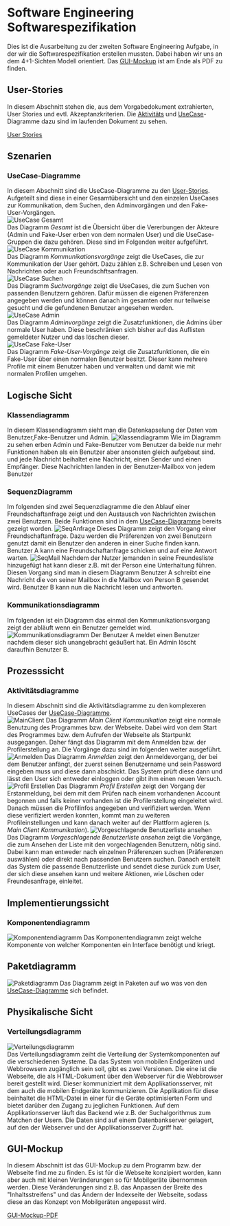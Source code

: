 # Software Engineering Softwarespezifikation

Dies ist die Ausarbeitung zu der zweiten Software Engineering Aufgabe, in der wir die Softwarespezifikation erstellen mussten. Dabei haben wir uns an dem 4+1-Sichten Modell orientiert.
Das [GUI-Mockup](#GUI-Mockup) ist am Ende als PDF zu finden.

## User-Stories

In diesem Abschnitt stehen die, aus dem Vorgabedokument extrahierten, User Stories und evtl. Akzeptanzkriterien.
Die [Aktivitäts](#Aktivitätsdiagramme) und [UseCase](#UseCase-Diagramme)-Diagramme dazu sind im laufenden Dokument zu sehen.

[User Stories](UserStories.md ':include')

## Szenarien

### UseCase-Diagramme
In diesem Abschnitt sind die UseCase-Diagramme zu den [User-Stories](#User-Stories). Aufgeteilt sind diese in einer Gesamtübersicht und den einzelen UseCases zur Kommunikation, dem Suchen, den Adminvorgängen und den Fake-User-Vorgängen.  
![UseCase Gesamt](https://agrellmann.github.io/SE-Softwarespezifikation/Diagramme/UseCaseFindMe/UseCaseGesamt.svg)  
Das Diagramm _Gesamt_ ist die Übersicht über die Vererbungen der Akteure (Admin und Fake-User erben von dem normalen User) und die UseCase-Gruppen die dazu gehören. Diese sind im Folgenden weiter aufgeführt.  
![UseCase Kommunikation](https://agrellmann.github.io/SE-Softwarespezifikation/Diagramme/UseCaseFindMe/UseCaseKommunikation.svg)  
Das Diagramm _Kommunikationsvorgänge_ zeigt die UseCases, die zur Kommunikation der User gehört. Dazu zählen z.B. Schreiben und Lesen von Nachrichten oder auch Freundschftsanfragen.  
![UseCase Suchen](https://agrellmann.github.io/SE-Softwarespezifikation/Diagramme/UseCaseFindMe/UseCaseSuchen.svg)  
Das Diagramm _Suchvorgänge_ zeigt die UseCases, die zum Suchen von passenden Benutzern gehören. Dafür müssen die eigenen Präferenzen angegeben werden und können danach im gesamten oder nur teilweise gesucht und die gefundenen Benutzer angesehen werden.  
![UseCase Admin](https://agrellmann.github.io/SE-Softwarespezifikation/Diagramme/UseCaseFindMe/UseCaseAdmin.svg)  
Das Diagramm _Adminvorgänge_ zeigt die Zusatzfunktionen, die Admins über normale User haben. Diese beschränken sich bisher auf das Auflisten gemeldeter Nutzer und das löschen dieser.  
![UseCase Fake-User](https://agrellmann.github.io/SE-Softwarespezifikation/Diagramme/UseCaseFindMe/UseCaseFake-User.svg)  
Das Diagramm _Fake-User-Vorgänge_ zeigt die Zusatzfunktionen, die ein Fake-User über einen normalen Benutzer besitzt. Dieser kann mehrere Profile mit einem Benutzer haben und verwalten und damit wie mit normalen Profilen umgehen.

## Logische Sicht

### Klassendiagramm
In diesem Klassendiagramm sieht man die Datenkapselung der Daten vom Benutzer,Fake-Benutzer und Admin. 
![Klassendiagramm](https://agrellmann.github.io/SE-Softwarespezifikation/Diagramme/KlassenDiagrammFindMe.svg)
Wie im Diagramm zu sehen erben Admin und Fake-Benutzer vom Benutzer da beide nur mehr Funktionen haben als ein Benutzer aber ansonsten gleich aufgebaut sind. und jede Nachricht beihaltet eine Nachricht, einen Sender und einen Empfänger. Diese Nachrichten landen in der Benutzer-Mailbox von jedem Benutzer

### SequenzDiagramm
Im folgenden sind zwei Sequenzdiagramme die den Ablauf einer Freundschaftanfrage zeigt und den Austausch von Nachrichten zwischen zwei Benutzern. Beide Funktionen sind in dem [UseCase-Diagramme](#UseCase-Diagramme) bereits gezeigt worden. 
![SeqAnfrage](https://agrellmann.github.io/SE-Softwarespezifikation/Diagramme/SequenzDiagrammFindMeAnfrage.svg)
Dieses Diagramm zeigt den Vorgang einer Freundschaftanfrage. Dazu werden die Präferenzen von zwei Benutzern genutzt damit ein Benutzer den anderen in einer Suche finden kann. Benutzer A kann eine Freundschaftanfrage schicken und auf eine Antwort warten.
![SeqMail](https://agrellmann.github.io/SE-Softwarespezifikation/Diagramme/SequenzDiagrammFindMeMails.svg)
Nachdem der Nutzer jemanden in seine Freundesliste hinzugefügt hat kann dieser z.B. mit der Person eine Unterhaltung führen.
Diesen Vorgang sind man in diesem Diagramm Benutzer A schreibt eine Nachricht die von seiner Mailbox in die Mailbox von Person B gesendet wird. Benutzer B kann nun die Nachricht lesen und antworten.

### Kommunikationsdiagramm
Im folgenden ist ein Diagramm das einmal den Kommunikationsvorgang zeigt der abläuft wenn ein Benutzer gemeldet wird.
![Kommunikationsdiagramm](https://agrellmann.github.io/SE-Softwarespezifikation/Diagramme/KommunikationsDiagrammFindMe.svg)
Der Benutzer A meldet einen Benutzer nachdem dieser sich unangebracht geäußert hat. Ein Admin löscht daraufhin Benutzer B.

## Prozesssicht

### Aktivitätsdiagramme
In diesem Abschnitt sind die Aktivitätsdiagramme zu den komplexeren UseCases der [UseCase-Diagramme](#UseCase-Diagramme).  
![MainClient](https://agrellmann.github.io/SE-Softwarespezifikation/Diagramme/AktivitaetFindMe/MainClientKommunikation.svg)
Das Diagramm _Main Client Kommunikation_ zeigt eine normale Benutzung des Programmes bzw. der Webseite. Dabei wird von dem Start des Programmes bzw. dem Aufrufen der Webseite als Startpunkt ausgegangen.
Daher fängt das Diagramm mit dem Anmelden bzw. der Profilerstellung an. Die Vorgänge dazu sind im folgenden weiter ausgeführt.
![Anmelden](https://agrellmann.github.io/SE-Softwarespezifikation/Diagramme/AktivitaetFindMe/Anmelden.svg)
Das Diagramm _Anmelden_ zeigt den Anmeldevorgang, der bei dem Benutzer anfängt, der zuerst seinen Benutzername und sein Password eingeben muss und diese dann abschickt. Das System prüft diese dann und lässt den 
User sich entweder einloggen oder gibt ihm einen neuen Versuch.
![Profil Erstellen](https://agrellmann.github.io/SE-Softwarespezifikation/Diagramme/AktivitaetFindMe/ProfilErstellen.svg)
Das Diagramm _Profil Erstellen_ zeigt den Vorgang der Erstanmeldung, bei dem mit dem Prüfen nach einem vorhandenen Account begonnen und falls keiner vorhanden ist die Profilerstellung eingeleitet wird.
Danach müssen die Profilinfos angegeben und verifiziert werden. Wenn diese verifiziert werden konnten, kommt man zu weiteren Profileinstellungen und kann danach weiter auf der Plattform agieren (s. _Main Client Kommunikation_).
![Vorgeschlagende Benutzerliste ansehen](https://agrellmann.github.io/SE-Softwarespezifikation/Diagramme/AktivitaetFindMe/vorgeschlagendeBenutzerlisteAnsehen.svg)
Das Diagramm _Vorgeschlagende Benutzerliste ansehen_ zeigt die Vorgänge, die zum Ansehen der Liste mit den vorgechlagenden Benutzern, nötig sind. Dabei kann man entweder nach einzelnen Präferenzen suchen (Präferenzen auswählen) 
oder direkt nach passenden Benutzern suchen. Danach erstellt das System die passende Benutzerliste und sendet diese zurück zum User, der sich diese ansehen kann und weitere Aktionen, wie Löschen oder Freundesanfrage, einleitet.

## Implementierungssicht

### Komponentendiagramm
![Komponentendiagramm](https://agrellmann.github.io/SE-Softwarespezifikation/Diagramme/KomponentenDiagrammFindMe.svg)
Das Komponentendiagramm zeigt welche Komponente von welcher Komponenten ein Interface benötigt und kriegt.

## Paketdiagramm
![Paketdiagramm](https://agrellmann.github.io/SE-Softwarespezifikation/Diagramme/PaketDiagrammFindMe.svg)
Das Diagramm zeigt in Paketen auf wo was von den [UseCase-Diagramme](#UseCase-Diagramme) sich befindet.

## Physikalische Sicht

### Verteilungsdiagramm
![Verteilungsdiagramm](https://agrellmann.github.io/SE-Softwarespezifikation/Diagramme/VerteilungFindMe.svg)  
Das Verteilungsdiagramm zeiht die Verteilung der Systemkomponenten auf die verschiedenen Systeme. Da das System von mobilen Endgeräten und Webbrowsern zugänglich sein soll, gibt es zwei Versionen. Die eine ist die Webseite, die als HTML-Dokument über den 
Webserver für die Webbrowser bereit gestellt wird. Dieser kommuniziert mit dem Applikationsserver, mit dem auch die mobilen Endgeräte kommunizieren. Die Applikation für diese beinhaltet die HTML-Datei in einer für die Geräte optimisierten Form und bietet 
darüber den Zugang zu jeglichen Funktionen. Auf dem Applikationsserver läuft das Backend wie z.B. der Suchalgorithmus zum Matchen der Usern. Die Daten sind auf einem Datenbankserver gelagert, auf den der Webserver und der Applikationsserver Zugriff hat.

## GUI-Mockup

In diesem Abschnitt ist das GUI-Mockup zu dem Programm bzw. der Webseite find.me zu finden. Es ist für die Webseite konzipiert worden, kann aber auch mit kleinen Veränderungen so für Mobilgeräte übernommen werden.
Diese Veränderungen sind z.B. das Anpassen der Breite des "Inhaltsstreifens" und das Ändern der Indexseite der Webseite, sodass diese an das Konzept von Mobilgeräten angepasst wird.

[GUI-Mockup-PDF](https://agrellmann.github.io/SE-Softwarespezifikation/FindMeGui/FindMeGui.pdf)
